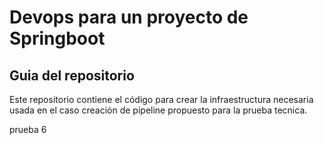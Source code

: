 # Devops para un proyecto de Springboot

## Guia del repositorio

Este repositorio contiene el código para crear la infraestructura necesaria usada en el caso creación de pipeline propuesto para la prueba tecnica.

prueba 6